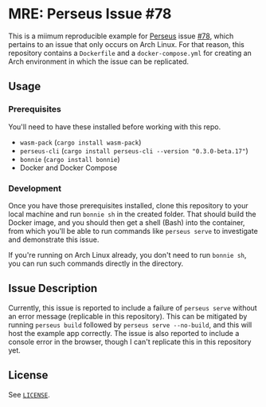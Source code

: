 # MRE: Perseus Issue #78

This is a miimum reproducible example for [Perseus](https://github.com/arctic-hen7/perseus) issue [#78](https://github.com/arctic-hen7/perseus/issues/78), which pertains to an issue that only occurs on Arch Linux. For that reason, this repository contains a `Dockerfile` and a `docker-compose.yml` for creating an Arch environment in which the issue can be replicated.

## Usage

### Prerequisites

You'll need to have these installed before working with this repo.

- `wasm-pack` (`cargo install wasm-pack`)
- `perseus-cli` (`cargo install perseus-cli --version "0.3.0-beta.17"`)
- `bonnie` (`cargo install bonnie`)
- Docker and Docker Compose

### Development

Once you have those prerequisites installed, clone this repository to your local machine and run `bonnie sh` in the created folder. That should build the Docker image, and you should then get a shell (Bash) into the container, from which you'll be able to run commands like `perseus serve` to investigate and demonstrate this issue.

If you're running on Arch Linux already, you don't need to run `bonnie sh`, you can run such commands directly in the directory.

## Issue Description

Currently, this issue is reported to include a failure of `perseus serve` without an error message (replicable in this repository). This can be mitigated by running `perseus build` followed by `perseus serve --no-build`, and this will host the example app correctly. The issue is also reported to include a console error in the browser, though I can't replicate this in this repository yet.

## License

See [`LICENSE`](./LICENSE).
